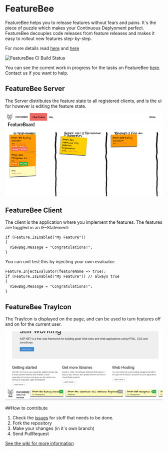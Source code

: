 FeatureBee
==========

FeatureBee helps you to release features without fears and pains. It´s the piece of puzzle which makes your Continuous Deplyoment perfect. FeatureBee decouples code releases from feature releases and makes it easy to rollout new features step-by-step.

For more details read [here](http://pgarbe.github.io/blog/2014/01/16/the-fear-of-new-features/) and [here](http://www.codeproject.com/Articles/727298/Getting-your-features-out)

![FeatureBee CI Build Status](https://www.myget.org/BuildSource/Badge/featurebee-ci?identifier=24682329-ee15-41cc-ad5e-922ae684f261)

You can see the current work in progress for the tasks on FeatureBee [here](https://trello.com/b/jrHcCKQa/featurebee).
Contact us if you want to help.

## FeatureBee Server 

The Server distributes the feature state to all registered clients, and is the ui for however is editing the feature state.

![FeatureBee Server](https://github.com/AutoScout24/FeatureBee/raw/master/documentation/images/Feature%20Bee%20-%20Server.png)

## FeatureBee Client

The client is the application where you implement the features. The features are toggled in an IF-Statement:

    if (Feature.IsEnabled("My Feature"))
    {
      ViewBag.Message = "Congratulations!";
    }

You can unit test this by injecting your own evaluator: 

    Feature.InjectEvaluator(featureName => true);
    if (Feature.IsEnabled("My Feature")) // always true
    {
      ViewBag.Message = "Congratulations!";
    }

## FeatureBee TrayIcon

The TrayIcon is displayed on the page, and can be used to turn features off and on for the current user.

![Feature Bee Tray](https://github.com/AutoScout24/FeatureBee/raw/master/documentation/images/Feature%20Bee%20-%20Tray%20Icon.png)


##How to contribute

1. Check the [issues](https://github.com/AutoScout24/FeatureBee/issues) for stuff that needs to be done.
2. Fork the repository
3. Make your changes (in it´s own branch)
4. Send PullRequest

[See the wiki for more information](https://github.com/AutoScout24/FeatureBee/wiki/) 
